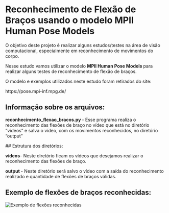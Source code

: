 # Reconhecimento de Flexão de Braços usando o modelo MPII Human Pose Models

<p> O objetivo deste projeto é realizar alguns estudos/testes na área de visão computacional, especialmente em reconhecimento de movimentos do corpo. </p>

<p> Nesse estudo vamos utilizar o modelo <b> MPII Human Pose Models </b> para realizar alguns testes de reconhecimento de flexão de braços. </p>

<p> O modelo e exemplos utilizados neste estudo foram retirados do site: </p>

<p> https://pose.mpi-inf.mpg.de/</p>

## Informação sobre os arquivos:

<p> <b>reconhecimento_flexao_bracos.py </b> - Esse programa realiza o reconhecimento das flexões de braço no vídeo que está no diretório “videos” e salva o vídeo, com os movimentos reconhecidos, no diretório “output” </p>
## Estrutura dos diretórios:
<p> <b>videos</b>- Neste diretório ficam os vídeos que desejamos realizar o reconhecimento das flexões de braço. </p>
<p> <b>output </b>- Neste diretório será salvo o vídeo com a saída do reconhecimento realizado e quantidade de flexões de braços válidas. </p>

## Exemplo de flexões de braços reconhecidas:

![Exemplo de flexões reconhecidas](exemplo.gif)
